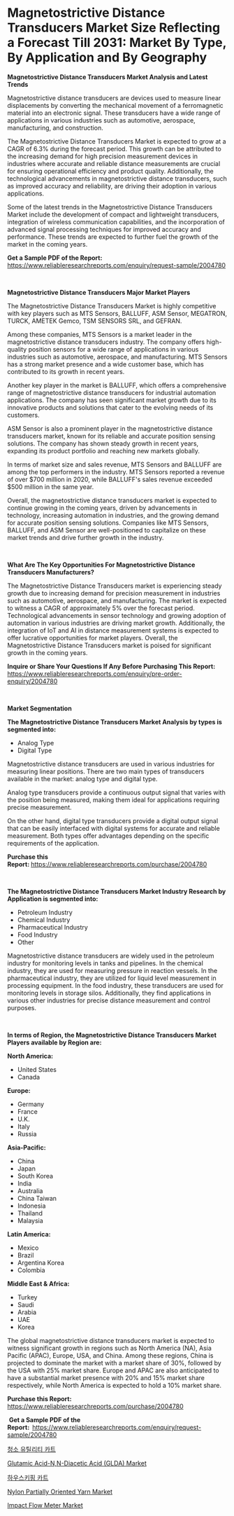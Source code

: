 <p><h1>Magnetostrictive Distance Transducers Market Size Reflecting a Forecast Till 2031: Market By Type, By Application and By Geography</h1></p><p><strong>Magnetostrictive Distance Transducers Market Analysis and Latest Trends</strong></p>
<p><p>Magnetostrictive distance transducers are devices used to measure linear displacements by converting the mechanical movement of a ferromagnetic material into an electronic signal. These transducers have a wide range of applications in various industries such as automotive, aerospace, manufacturing, and construction.</p><p>The Magnetostrictive Distance Transducers Market is expected to grow at a CAGR of 6.3% during the forecast period. This growth can be attributed to the increasing demand for high precision measurement devices in industries where accurate and reliable distance measurements are crucial for ensuring operational efficiency and product quality. Additionally, the technological advancements in magnetostrictive distance transducers, such as improved accuracy and reliability, are driving their adoption in various applications.</p><p>Some of the latest trends in the Magnetostrictive Distance Transducers Market include the development of compact and lightweight transducers, integration of wireless communication capabilities, and the incorporation of advanced signal processing techniques for improved accuracy and performance. These trends are expected to further fuel the growth of the market in the coming years.</p></p>
<p><strong>Get a Sample PDF of the Report:&nbsp;</strong> <a href="https://www.reliableresearchreports.com/enquiry/request-sample/2004780">https://www.reliableresearchreports.com/enquiry/request-sample/2004780</a></p>
<p>&nbsp;</p>
<p><strong>Magnetostrictive Distance Transducers Major Market Players</strong></p>
<p><p>The Magnetostrictive Distance Transducers Market is highly competitive with key players such as MTS Sensors, BALLUFF, ASM Sensor, MEGATRON, TURCK, AMETEK Gemco, TSM SENSORS SRL, and GEFRAN.</p><p>Among these companies, MTS Sensors is a market leader in the magnetostrictive distance transducers industry. The company offers high-quality position sensors for a wide range of applications in various industries such as automotive, aerospace, and manufacturing. MTS Sensors has a strong market presence and a wide customer base, which has contributed to its growth in recent years.</p><p>Another key player in the market is BALLUFF, which offers a comprehensive range of magnetostrictive distance transducers for industrial automation applications. The company has seen significant market growth due to its innovative products and solutions that cater to the evolving needs of its customers.</p><p>ASM Sensor is also a prominent player in the magnetostrictive distance transducers market, known for its reliable and accurate position sensing solutions. The company has shown steady growth in recent years, expanding its product portfolio and reaching new markets globally.</p><p>In terms of market size and sales revenue, MTS Sensors and BALLUFF are among the top performers in the industry. MTS Sensors reported a revenue of over $700 million in 2020, while BALLUFF's sales revenue exceeded $500 million in the same year.</p><p>Overall, the magnetostrictive distance transducers market is expected to continue growing in the coming years, driven by advancements in technology, increasing automation in industries, and the growing demand for accurate position sensing solutions. Companies like MTS Sensors, BALLUFF, and ASM Sensor are well-positioned to capitalize on these market trends and drive further growth in the industry.</p></p>
<p>&nbsp;</p>
<p><strong>What Are The Key Opportunities For Magnetostrictive Distance Transducers Manufacturers?</strong></p>
<p><p>The Magnetostrictive Distance Transducers market is experiencing steady growth due to increasing demand for precision measurement in industries such as automotive, aerospace, and manufacturing. The market is expected to witness a CAGR of approximately 5% over the forecast period. Technological advancements in sensor technology and growing adoption of automation in various industries are driving market growth. Additionally, the integration of IoT and AI in distance measurement systems is expected to offer lucrative opportunities for market players. Overall, the Magnetostrictive Distance Transducers market is poised for significant growth in the coming years.</p></p>
<p><strong>Inquire or Share Your Questions If Any Before Purchasing This Report:</strong> <a href="https://www.reliableresearchreports.com/enquiry/pre-order-enquiry/2004780">https://www.reliableresearchreports.com/enquiry/pre-order-enquiry/2004780</a></p>
<p>&nbsp;</p>
<p><strong>Market Segmentation</strong></p>
<p><strong>The Magnetostrictive Distance Transducers Market Analysis by types is segmented into:</strong></p>
<p><ul><li>Analog Type</li><li>Digital Type</li></ul></p>
<p><p>Magnetostrictive distance transducers are used in various industries for measuring linear positions. There are two main types of transducers available in the market: analog type and digital type. </p><p>Analog type transducers provide a continuous output signal that varies with the position being measured, making them ideal for applications requiring precise measurement. </p><p>On the other hand, digital type transducers provide a digital output signal that can be easily interfaced with digital systems for accurate and reliable measurement. Both types offer advantages depending on the specific requirements of the application.</p></p>
<p><strong>Purchase this Report:&nbsp;</strong><a href="https://www.reliableresearchreports.com/purchase/2004780">https://www.reliableresearchreports.com/purchase/2004780</a></p>
<p>&nbsp;</p>
<p><strong>The Magnetostrictive Distance Transducers Market Industry Research by Application is segmented into:</strong></p>
<p><ul><li>Petroleum Industry</li><li>Chemical Industry</li><li>Pharmaceutical Industry</li><li>Food Industry</li><li>Other</li></ul></p>
<p><p>Magnetostrictive distance transducers are widely used in the petroleum industry for monitoring levels in tanks and pipelines. In the chemical industry, they are used for measuring pressure in reaction vessels. In the pharmaceutical industry, they are utilized for liquid level measurement in processing equipment. In the food industry, these transducers are used for monitoring levels in storage silos. Additionally, they find applications in various other industries for precise distance measurement and control purposes.</p></p>
<p>&nbsp;</p>
<p><strong>In terms of Region, the Magnetostrictive Distance Transducers Market Players available by Region are:</strong></p>
<p>
    <p> <strong> North America: </strong>
        <ul>
            <li>United States</li>
            <li>Canada</li>
        </ul>
        </p> 
    <p> <strong> Europe: </strong>
        <ul>
            <li>Germany</li>
            <li>France</li>
            <li>U.K.</li>
            <li>Italy</li>
            <li>Russia</li>
        </ul>
        </p> 
    <p> <strong> Asia-Pacific: </strong>
        <ul>
            <li>China</li>
            <li>Japan</li>
            <li>South Korea</li>
            <li>India</li>
            <li>Australia</li>
            <li>China Taiwan</li>
            <li>Indonesia</li>
            <li>Thailand</li>
            <li>Malaysia</li>
        </ul>
        </p> 
    <p> <strong> Latin America: </strong>
        <ul>
            <li>Mexico</li>
            <li>Brazil</li>
            <li>Argentina Korea</li>
            <li>Colombia</li>
        </ul>
        </p> 
    <p> <strong> Middle East & Africa: </strong>
        <ul>
            <li>Turkey</li>
            <li>Saudi</li>
            <li>Arabia</li>
            <li>UAE</li>
            <li>Korea</li>
        </ul>
    </p>
    </p>
<p><p>The global magnetostrictive distance transducers market is expected to witness significant growth in regions such as North America (NA), Asia Pacific (APAC), Europe, USA, and China. Among these regions, China is projected to dominate the market with a market share of 30%, followed by the USA with 25% market share. Europe and APAC are also anticipated to have a substantial market presence with 20% and 15% market share respectively, while North America is expected to hold a 10% market share.</p></p>
<p><strong>Purchase this Report: </strong><a href="https://www.reliableresearchreports.com/purchase/2004780">https://www.reliableresearchreports.com/purchase/2004780</a></p>
<p>&nbsp;<strong>Get a Sample PDF of the Report:&nbsp;&nbsp;</strong><a href="https://www.reliableresearchreports.com/enquiry/request-sample/2004780">https://www.reliableresearchreports.com/enquiry/request-sample/2004780</a></p>
<p><strong></strong></p>
<p><p><a href="https://medium.com/@wrold0f/%EC%B2%B4%EC%9C%A1%EC%9A%A9-%ED%91%9C%EA%B0%80-%EC%8B%9C%EC%9E%A5-%EC%A0%90%EC%9C%A0%EC%9C%A8-%EC%8B%9C%EC%9E%A5-%EB%8F%99%ED%96%A5-%EB%B0%8F-%EB%AF%B8%EB%9E%98-%EC%84%B1%EC%9E%A5-%EC%A1%B0%EC%82%AC-798ef8cfcd5c">청소 유틸리티 카트</a></p><p><a href="https://unruly-ladybug-44b.notion.site/Glutamic-Acid-N-N-Diacetic-Acid-GLDA-Market-Share-Market-New-Trends-Analysis-Report-By-Type-By--350cd5ddffa4495d9fad804afdc6fcaf">Glutamic Acid-N,N-Diacetic Acid (GLDA) Market</a></p><p><a href="https://medium.com/@wrold0f/%ED%95%98%EC%9A%B0%EC%8A%A4%ED%82%A4%ED%95%91-%EC%B9%B4%ED%8A%B8-%EC%8B%9C%EC%9E%A5%EC%9D%80-%EC%8B%9C%EC%9E%A5-%EC%A0%90%EC%9C%A0%EC%9C%A8-%EC%8B%9C%EC%9E%A5-%ED%8A%B8%EB%A0%8C%EB%93%9C-%EC%8B%9C%EC%9E%A5-%EC%84%B1%EC%9E%A5%EC%97%90-%EB%8C%80%ED%95%9C-%EC%A0%95%EB%B3%B4%EB%A5%BC-%EC%A0%9C%EA%B3%B5%ED%95%A9%EB%8B%88%EB%8B%A4-f73cbbe26ea9">하우스키핑 카트</a></p><p><a href="https://cute-banjo-8ca.notion.site/Nylon-Partially-Oriented-Yarn-Market-Offers-Provide-Insightful-Data-for-the-Time-Period-from-2024-to-26eca226c38d47369f2f53f682c74d4e">Nylon Partially Oriented Yarn Market</a></p><p><a href="https://view.publitas.com/reportprime-1/impact-flow-meter-market-with-the-goal-of-estimating-the-market-size-and-future-growth-potential-of-various-market-segments-based-on-component-applications-end-user-and-region/">Impact Flow Meter Market</a></p></p>